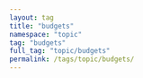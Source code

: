 ```yaml
---
layout: tag
title: "budgets"
namespace: "topic"
tag: "budgets"
full_tag: "topic/budgets"
permalink: /tags/topic/budgets/
---
```

